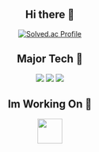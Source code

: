   <div align=center>

  ## Hi there 👋
[![Solved.ac Profile](http://mazassumnida.wtf/api/v2/generate_badge?boj=exv)](https://solved.ac/exv/)
  
  ## Major Tech 🔨
<img src="https://img.shields.io/badge/C++-blue?style=for-the-badge&logo=C%2B%2B&logoColor=white"/>
<img src="https://img.shields.io/badge/Unity-blue?style=for-the-badge&logo=Unity&logoColor=white"/>
<img src="https://img.shields.io/badge/JavaScript-blue?style=for-the-badge&logo=JavaScript&logoColor=white"/>
  
  ## Im Working On 📄
  <img src="https://ifh.cc/g/9xzsTR.png"  width="50" height="50">
  
  </div>
